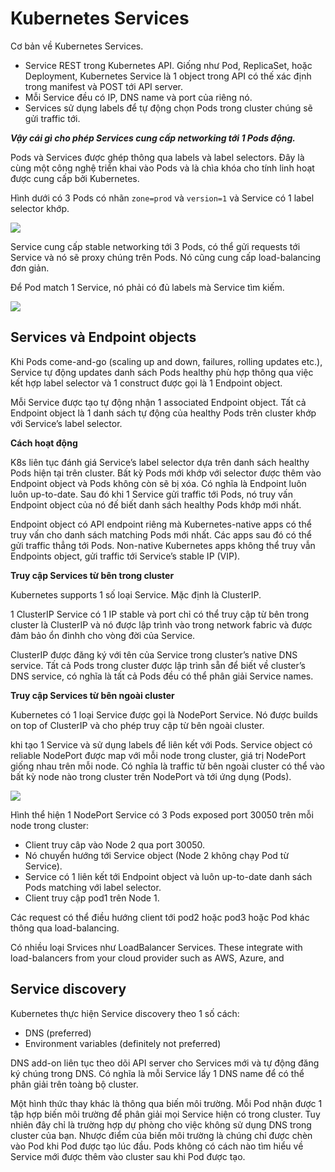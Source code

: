 # Kubernetes Services

Cơ bản về Kubernetes Services.
- Service REST trong Kubernetes API. Giống như Pod, ReplicaSet, hoặc Deployment, Kubernetes Service là 1 object trong API có thế xác định trong manifest và POST tới API server.
- Mỗi Service đều có IP, DNS name và port của riêng nó.
- Services sử dụng labels để tự động chọn Pods trong cluster chúng sẽ gửi traffic tới.

***Vậy cái gì cho phép Services cung cấp networking tới 1 Pods động.***

Pods và Services được ghép thông qua labels và label selectors. Đây là cùng một công nghệ triển khai vào Pods và là chìa khóa cho tính linh hoạt được cung cấp bởi Kubernetes. 

Hình dưới có 3 Pods có nhãn `zone=prod` và `version=1` và Service có 1 label selector khớp.

<img src=https://i.imgur.com/nW7W16e.png>

Service cung cấp stable networking tới 3 Pods, có thể gửi requests tới Service và nó sẽ proxy chúng trên Pods. Nó cũng cung cấp load-balancing đơn giản.

Để Pod match 1 Service, nó phải có đủ labels mà Service tìm kiếm.

<img src=https://i.imgur.com/Cb4VxFN.png>

## Services và Endpoint objects

Khi Pods come-and-go (scaling up and down, failures, rolling updates etc.), Service tự động updates danh sách Pods healthy phù hợp thông qua việc kết hợp label selector và 1 construct được gọi là 1 Endpoint object.

Mỗi Service được tạo tự động nhận 1 associated Endpoint object. Tất cả Endpoint object là 1 danh sách tự động của healthy Pods trên cluster khớp với Service’s label selector.

**Cách hoạt động** 

K8s liên tục đánh giá Service’s label selector dựa trên danh sách healthy Pods hiện tại trên cluster. Bất kỳ Pods mới khớp với selector được thêm vào Endpoint object và Pods không còn sẽ bị xóa. Có nghĩa là Endpoint luôn luôn up-to-date. Sau đó khi 1 Service gửi traffic tới Pods, nó truy vấn Endpoint object của nó đế biết danh sách healthy Pods khớp mới nhất.

Endpoint object có API endpoint riêng mà Kubernetes-native apps có thể truy vấn cho danh sách matching Pods mới nhất. Các apps sau đó có thể gửi traffic thẳng tới Pods. Non-native Kubernetes apps không thể truy vẫn Endpoints object, gửi traffic tới Service’s stable IP (VIP).

**Truy cập Services từ bên trong cluster** 

Kubernetes supports 1 số loại Service. Mặc định là ClusterIP.

1 ClusterIP Service có 1 IP stable và port chỉ có thể truy cập từ bên trong cluster là ClusterIP và nó được lập trình vào trong network fabric và được đảm bảo ổn đinhh cho vòng đời của Service.

ClusterIP được đăng ký với tên của Service trong cluster’s native DNS service. Tất cả Pods trong cluster được lập trình sẵn để biết  về cluster’s DNS service, có nghĩa là tất cả Pods đều có thể phân giải Service names.

**Truy cập Services từ bên ngoài cluster**

Kubernetes có 1 loại Service được gọi là NodePort	Service. Nó được builds on top of ClusterIP	và cho phép truy cập từ bên ngoài cluster.

khi tạo 1 Service và sử dụng labels	để liên kết với Pods.	Service	object có  reliable	NodePort được map với mỗi node trong cluster, giá trị NodePort giống nhau trên mỗi node. Có nghĩa là traffic từ bên ngoài cluster có thể vào bất kỳ node nào trong cluster trên NodePort và tới ứng dụng (Pods).

<img src=https://i.imgur.com/ok2h273.png>

Hình thể hiện 1 NodePort Service có 3 Pods exposed port	30050	trên mỗi node	trong cluster:
- Client truy câp vào Node 2 qua port 30050.
- Nó chuyển hướng tới Service	object (Node 2 không chạy Pod	từ Service).
- Service	có 1 liên kết tới Endpoint object và luôn up-to-date	danh sách Pods matching	với label	selector.
- Client truy cập pod1 trên Node 1.

Các request có thể điều hướng client tới pod2	hoặc pod3 hoặc Pod khác thông qua load-balancing.

Có nhiều loại Srvices như LoadBalancer Services.	These
integrate	with	load-balancers	from	your	cloud	provider	such	as	AWS,	Azure,	and

## Service discovery

Kubernetes thực hiện Service discovery theo 1 số cách: 
- DNS	(preferred)
- Environment variables	(definitely	not	preferred)

DNS	add-on liên tục theo dõi API server cho Services mới và tự động đăng ký chúng trong DNS. Có nghĩa là mỗi Service lấy 1 DNS name	để có thể phân giải trên toàng bộ cluster.

Một hình thức thay khác là thông qua biến môi trường. Mỗi Pod	nhận được 1 tập hợp biến môi trường để phân giải mọi Service hiện có trong cluster.	Tuy nhiên đây chỉ là trường hợp dự phòng cho việc không sử dụng DNS	trong cluster của bạn. Nhược điểm của biến môi trường là chúng chỉ được chèn vào Pod khi Pod được tạo lúc đầu. Pods không có cách nào tìm hiểu về Service mới được thêm vào cluster sau khi Pod được tạo.

